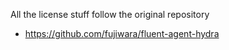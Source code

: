 All the license stuff follow the original repository

- https://github.com/fujiwara/fluent-agent-hydra
